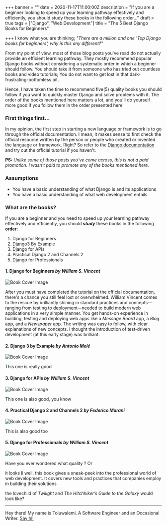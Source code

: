+++
banner = ""
date = 2020-11-17T11:00:00Z
description = "If you are a beginner looking to speed up your learning pathway effectively and efficiently, you should study these books in the following order..."
draft = true
tags = ["Django", "Web Development"]
title = "The 5 Best Django Books for Beginners"

+++
I know what you are thinking; _"There are a million and one 'Top Django books for beginners', why is this any different?"_

From my point of view, most of those blog posts you've read do not actually provide an efficient learning pathway. They mostly recommend popular Django books without considering a systematic order in which a beginner should follow. You should take it from someone who has tried out countless books and video tutorials; You do not want to get lost in that dark-frustrating-bottomless pit.

Hence, I have taken the time to recommend five(5) quality books you should follow if you want to quickly master Django and solve problems with it. The order of the books mentioned here matters a lot, and you'll do yourself more good if you follow them in the order presented here

### **First things first...**

In my opinion, the first step in starting a new language or framework is to go through the official documentation. I mean, it makes sense to first check the official resource written by the person or people who created or invented the language or framework. Right? So refer to the [Django documentation](https://docs.djangoproject.com/en/3.1/intro/) and try out the official tutorial if you haven't.

**PS:** _Unlike some of those posts you've come across, this is not a paid promotion. I wasn't paid to promote any of the books mentioned here._

### **Assumptions**

* You have a basic understanding of what Django is and its applications
* You have a basic understanding of what web development entails.

### **What are the books?**

If you are a beginner and you need to speed up your learning pathway effectively and efficiently, you should **_study_** these books in the following **order**:

1. Django for Beginners
2. Django3 By Example
3. Django for APIs
4. Practical Django 2 and Channels 2
5. Django for Professionals

#### **1. Django for Beginners** _by William S. Vincent_

![Book Cover Image](https://m.media-amazon.com/images/I/51sB4CmErSL._AC_UY218_.jpg "Django for Begineers")

After you must have completed the tutorial on the official documentation, there's a chance you still feel lost or overwhelmed. William Vincent comes to the rescue by brilliantly shining in standard practices and concepts—ranging from testing to deployment—needed to build modern web applications in a very simple manner. You get hands-on experience in building, testing and deploying web apps like a _Message Board_ app, a _Blog_ app, and a _Newspaper_ app. The writing was easy to follow, with clear explanations of new concepts. I thought the introduction of test-driven development (at this early stage) was brilliant.

#### **2. Django 3 by Example** _by Antonio Melé_

![Book Cover Image](https://m.media-amazon.com/images/I/71GPx+GNQ6L._AC_UY218_.jpg "Django 3 by Example")

This one is really good

#### **3. Django for APIs** _by William S. Vincent_

![Book Cover Image](https://m.media-amazon.com/images/I/61tQQ39uicL._AC_UY218_.jpg "Django for APIs")

This one is also good, you know

#### **4. Practical Django 2 and Channels 2** _by Federico Marani_

![Book Cover Image](https://images-na.ssl-images-amazon.com/images/I/41xWMIHf7oL._SY344_BO1,204,203,200_.jpg "Practical Django 2")

This is also good too

#### **5. Django for Professionals** _by William S. Vincent_

![Book Cover Image](https://m.media-amazon.com/images/I/51vnww0I2TL._AC_UY218_.jpg "Django for Pros")

Have you ever wondered what quality ? Or 

it looks li well, this book gives a sneak-peek into the professional world of web development. It covers new tools and practices that companies employ in building their solutions

the lovechild of _Twilight_ and _The Hitchhiker’s Guide to the Galaxy_ would look like?

***

Hey there! My name is Toluwalemi. A Software Engineer and an Occasional Writer. [Say hi!](https://twitter.com/toluwalemi)